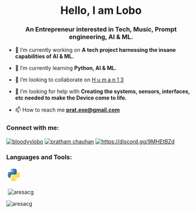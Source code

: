 <h1 align="center">Hello, I am Lobo</h1>
<h3 align="center">An Entrepreneur interested in Tech, Music, Prompt engineering, AI & ML.</h3>

- 🔭 I’m currently working on **A tech project harnessing the insane capabilities of AI & ML.**

- 🌱 I’m currently learning **Python, AI & ML.**

- 👯 I’m looking to collaborate on [H u m a n 1 3](https://github.com/AresACG/H-u-m-a-n-1-3.git)

- 🤝 I’m looking for help with **Creating the systems, sensors, interfaces, etc needed to make the Device come to life.**

- 📫 How to reach me **prat.exe@gmail.com**

<h3 align="left">Connect with me:</h3>
<p align="left">
<a href="https://twitter.com/bloodyylobo" target="blank"><img align="center" src="https://raw.githubusercontent.com/rahuldkjain/github-profile-readme-generator/master/src/images/icons/Social/twitter.svg" alt="bloodyylobo" height="30" width="40" /></a>
<a href="https://linkedin.com/in/pratham chauhan" target="blank"><img align="center" src="https://raw.githubusercontent.com/rahuldkjain/github-profile-readme-generator/master/src/images/icons/Social/linked-in-alt.svg" alt="pratham chauhan" height="30" width="40" /></a>
<a href="https://discord.gg/https://discord.gg/9MHEtBZd" target="blank"><img align="center" src="https://raw.githubusercontent.com/rahuldkjain/github-profile-readme-generator/master/src/images/icons/Social/discord.svg" alt="https://discord.gg/9MHEtBZd" height="30" width="40" /></a>
</p>

<h3 align="left">Languages and Tools:</h3>
<p align="left"> <a href="https://www.python.org" target="_blank" rel="noreferrer"> <img src="https://raw.githubusercontent.com/devicons/devicon/master/icons/python/python-original.svg" alt="python" width="40" height="40"/> </a> </p>

<p>&nbsp;<img align="centre" src="https://github-readme-stats.vercel.app/api?username=aresacg&show_icons=true&locale=en" alt="aresacg" /></p>


<p><img align="centre" src="https://github-readme-streak-stats.herokuapp.com/?user=aresacg&" alt="aresacg" /></p>
